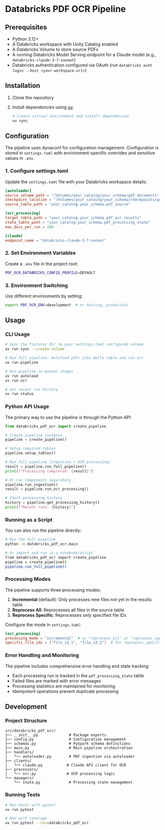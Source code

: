 # Databricks PDF OCR Pipeline

## Prerequisites

- Python 3.12+
- A Databricks workspace with Unity Catalog enabled
- A Databricks Volume to store source PDFs
- A running Databricks Model Serving endpoint for a Claude model (e.g., `databricks-claude-3-7-sonnet`)
- Databricks authentication configured via OAuth (run `databricks auth login --host <your-workspace-url>`)

## Installation

1. Clone the repository
2. Install dependencies using [uv](https://github.com/astral-sh/uv):

   ```bash
   # Create virtual environment and install dependencies
   uv sync
   ```

## Configuration

The pipeline uses dynaconf for configuration management. Configuration is stored in `settings.toml` with environment-specific overrides and sensitive values in `.env`.

### 1. Configure settings.toml

Update the `settings.toml` file with your Databricks workspace details:

```toml
[autoloader]
source_volume_path = "/Volumes/your_catalog/your_schema/pdf_documents"
checkpoint_location = "/Volumes/your_catalog/your_schema/checkpoints/pdf_ingestion"
source_table_path = "your_catalog.your_schema.pdf_source"

[ocr_processing]
target_table_path = "your_catalog.your_schema.pdf_ocr_results"
state_table_path = "your_catalog.your_schema.pdf_processing_state"
max_docs_per_run = 100

[claude]
endpoint_name = "databricks-claude-3-7-sonnet"
```

### 2. Set Environment Variables

Create a `.env` file in the project root:

```bash
PDF_OCR_DATABRICKS_CONFIG_PROFILE=DEFAULT
```

### 3. Environment Switching

Use different environments by setting:

```bash
export PDF_OCR_ENV=development  # or testing, production
```

## Usage

### CLI Usage
```bash
# Sync the fixtures dir to your settings.toml configured volume
uv run sync --create-volume 

# Run full pipeline: Autoload pdfs into delta table and run ocr
uv run pipeline

# Run pipeline in manual stages
uv run autoload 
uv run ocr

# Get recent run history
uv run status
```

### Python API Usage

The primary way to use the pipeline is through the Python API:

```python
from databricks_pdf_ocr import create_pipeline

# Create pipeline instance
pipeline = create_pipeline()

# Setup required tables
pipeline.setup_tables()

# Run full pipeline (ingestion + OCR processing)
result = pipeline.run_full_pipeline()
print(f"Processing completed: {result}")

# Or run components separately
pipeline.run_ingestion()
result = pipeline.run_ocr_processing()

# Check processing history
history = pipeline.get_processing_history()
print(f"Recent runs: {history}")
```

### Running as a Script

You can also run the pipeline directly:

```bash
# Run the full pipeline
python -m databricks_pdf_ocr.main

# Or import and run in a notebook/script
from databricks_pdf_ocr import create_pipeline
pipeline = create_pipeline()
pipeline.run_full_pipeline()
```

### Processing Modes

The pipeline supports three processing modes:

1. **Incremental** (default): Only processes new files not yet in the results table
2. **Reprocess All**: Reprocesses all files in the source table
3. **Reprocess Specific**: Reprocesses only specified file IDs

Configure the mode in `settings.toml`:

```toml
[ocr_processing]
processing_mode = "incremental"  # or "reprocess_all" or "reprocess_specific"
specific_file_ids = ["file_id_1", "file_id_2"]  # for reprocess_specific mode
```

### Error Handling and Monitoring

The pipeline includes comprehensive error handling and state tracking:

- Each processing run is tracked in the `pdf_processing_state` table
- Failed files are marked with error messages
- Processing statistics are maintained for monitoring
- Idempotent operations prevent duplicate processing

## Development

### Project Structure

```
src/databricks_pdf_ocr/
├── __init__.py              # Package exports
├── config.py                # Configuration management
├── schemas.py               # PySpark schema definitions
├── main.py                  # Main pipeline orchestration
├── handlers/
│   └── autoloader.py        # PDF ingestion via autoloader
├── clients/
│   └── claude.py           # Claude API client for OCR
├── processors/
│   └── ocr.py              # OCR processing logic
└── managers/
    └── state.py             # Processing state management
```

### Running Tests

```bash
# Run tests with pytest
uv run pytest

# Run with coverage
uv run pytest --cov=databricks_pdf_ocr
```
